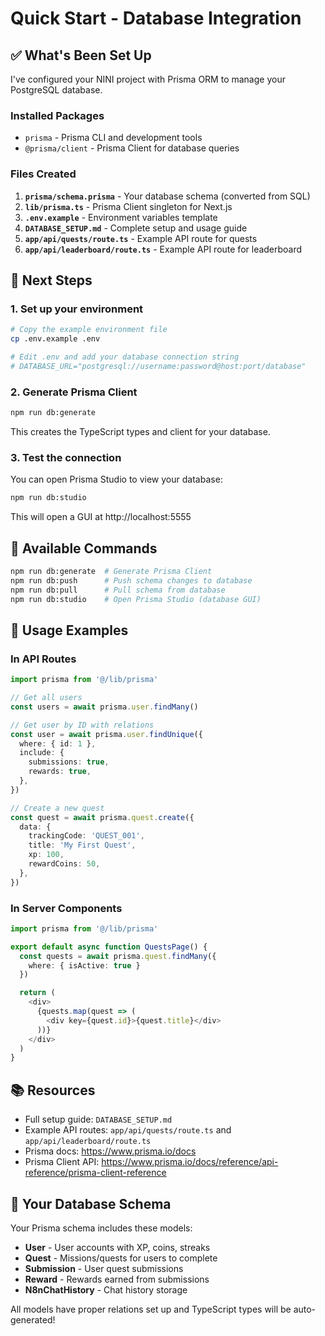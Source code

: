 # Quick Start - Database Integration

## ✅ What's Been Set Up

I've configured your NINI project with Prisma ORM to manage your PostgreSQL database.

### Installed Packages

- `prisma` - Prisma CLI and development tools
- `@prisma/client` - Prisma Client for database queries

### Files Created

1. **`prisma/schema.prisma`** - Your database schema (converted from SQL)
2. **`lib/prisma.ts`** - Prisma Client singleton for Next.js
3. **`.env.example`** - Environment variables template
4. **`DATABASE_SETUP.md`** - Complete setup and usage guide
5. **`app/api/quests/route.ts`** - Example API route for quests
6. **`app/api/leaderboard/route.ts`** - Example API route for leaderboard

## 🚀 Next Steps

### 1. Set up your environment

```bash
# Copy the example environment file
cp .env.example .env

# Edit .env and add your database connection string
# DATABASE_URL="postgresql://username:password@host:port/database"
```

### 2. Generate Prisma Client

```bash
npm run db:generate
```

This creates the TypeScript types and client for your database.

### 3. Test the connection

You can open Prisma Studio to view your database:

```bash
npm run db:studio
```

This will open a GUI at http://localhost:5555

## 📝 Available Commands

```bash
npm run db:generate  # Generate Prisma Client
npm run db:push      # Push schema changes to database
npm run db:pull      # Pull schema from database
npm run db:studio    # Open Prisma Studio (database GUI)
```

## 🔧 Usage Examples

### In API Routes

```typescript
import prisma from '@/lib/prisma'

// Get all users
const users = await prisma.user.findMany()

// Get user by ID with relations
const user = await prisma.user.findUnique({
  where: { id: 1 },
  include: {
    submissions: true,
    rewards: true,
  },
})

// Create a new quest
const quest = await prisma.quest.create({
  data: {
    trackingCode: 'QUEST_001',
    title: 'My First Quest',
    xp: 100,
    rewardCoins: 50,
  },
})
```

### In Server Components

```typescript
import prisma from '@/lib/prisma'

export default async function QuestsPage() {
  const quests = await prisma.quest.findMany({
    where: { isActive: true }
  })

  return (
    <div>
      {quests.map(quest => (
        <div key={quest.id}>{quest.title}</div>
      ))}
    </div>
  )
}
```

## 📚 Resources

- Full setup guide: `DATABASE_SETUP.md`
- Example API routes: `app/api/quests/route.ts` and `app/api/leaderboard/route.ts`
- Prisma docs: https://www.prisma.io/docs
- Prisma Client API: https://www.prisma.io/docs/reference/api-reference/prisma-client-reference

## 🎯 Your Database Schema

Your Prisma schema includes these models:

- **User** - User accounts with XP, coins, streaks
- **Quest** - Missions/quests for users to complete
- **Submission** - User quest submissions
- **Reward** - Rewards earned from submissions
- **N8nChatHistory** - Chat history storage

All models have proper relations set up and TypeScript types will be auto-generated!
